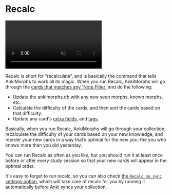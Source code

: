 # Recalc

<video autoplay loop muted controls>
    <source src="../../img/recalc.mp4" type="video/mp4">
</video>

Recalc is short for “recalculate”, and is basically the command that tells AnkiMorphs to work all its
magic. When you run Recalc, AnkiMorphs will go through
the [cards that matches any 'Note Filter'](../setup/settings/note-filter.md) and do the following:

* Update the ankimorphs.db with any new seen morphs, known morphs, etc.
* Calculate the difficulty of the cards, and then sort the cards based on that difficulty.
* Update any card's [extra fields](../setup/settings/extra-fields.md), and [tags](../setup/settings/tags.md).

Basically, when you run Recalc, AnkiMorphs will go through your collection, recalculate
the difficulty of your cards based on your new knowledge, and reorder your new cards in a way that’s optimal for the new
you: the you who knows more than you did yesterday.

You can run Recalc as often as you like, but you should run it at least once before or after every study session so that
your new cards will appear in the optimal order.

It's easy to forget to run recalc, so you can also
check [the `Recalc on sync` settings option](../setup/settings/recalc.md), which will take care of recalc for you by
running it automatically before Anki syncs your collection.


